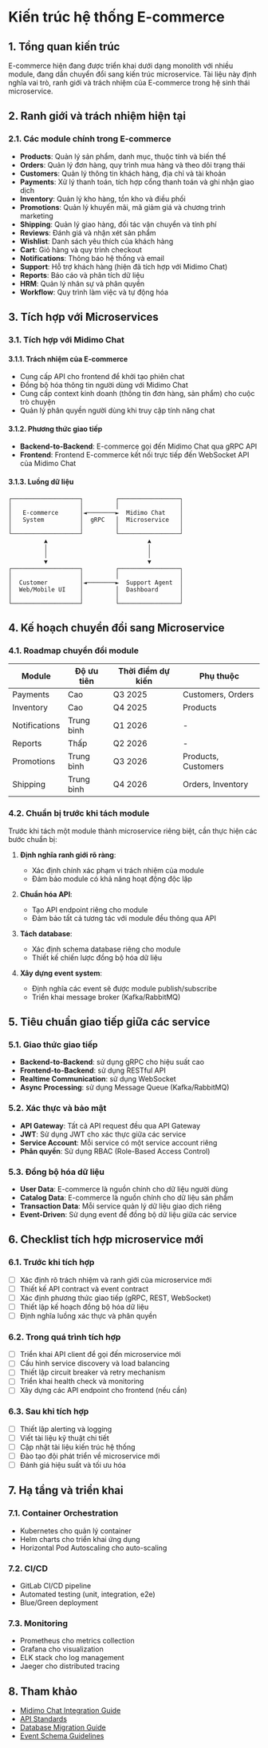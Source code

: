 # Kiến trúc hệ thống E-commerce

## 1. Tổng quan kiến trúc

E-commerce hiện đang được triển khai dưới dạng monolith với nhiều module, đang dần chuyển đổi sang kiến trúc microservice. Tài liệu này định nghĩa vai trò, ranh giới và trách nhiệm của E-commerce trong hệ sinh thái microservice.

## 2. Ranh giới và trách nhiệm hiện tại

### 2.1. Các module chính trong E-commerce

- **Products**: Quản lý sản phẩm, danh mục, thuộc tính và biến thể
- **Orders**: Quản lý đơn hàng, quy trình mua hàng và theo dõi trạng thái
- **Customers**: Quản lý thông tin khách hàng, địa chỉ và tài khoản
- **Payments**: Xử lý thanh toán, tích hợp cổng thanh toán và ghi nhận giao dịch
- **Inventory**: Quản lý kho hàng, tồn kho và điều phối
- **Promotions**: Quản lý khuyến mãi, mã giảm giá và chương trình marketing
- **Shipping**: Quản lý giao hàng, đối tác vận chuyển và tính phí
- **Reviews**: Đánh giá và nhận xét sản phẩm
- **Wishlist**: Danh sách yêu thích của khách hàng
- **Cart**: Giỏ hàng và quy trình checkout
- **Notifications**: Thông báo hệ thống và email
- **Support**: Hỗ trợ khách hàng (hiện đã tích hợp với Midimo Chat)
- **Reports**: Báo cáo và phân tích dữ liệu
- **HRM**: Quản lý nhân sự và phân quyền
- **Workflow**: Quy trình làm việc và tự động hóa

## 3. Tích hợp với Microservices

### 3.1. Tích hợp với Midimo Chat

#### 3.1.1. Trách nhiệm của E-commerce
- Cung cấp API cho frontend để khởi tạo phiên chat
- Đồng bộ hóa thông tin người dùng với Midimo Chat
- Cung cấp context kinh doanh (thông tin đơn hàng, sản phẩm) cho cuộc trò chuyện
- Quản lý phân quyền người dùng khi truy cập tính năng chat

#### 3.1.2. Phương thức giao tiếp
- **Backend-to-Backend**: E-commerce gọi đến Midimo Chat qua gRPC API
- **Frontend**: Frontend E-commerce kết nối trực tiếp đến WebSocket API của Midimo Chat

#### 3.1.3. Luồng dữ liệu
```
┌───────────────────┐         ┌─────────────────┐
│                   │         │                 │
│   E-commerce      │◄────────►  Midimo Chat    │
│   System          │  gRPC   │  Microservice   │
│                   │         │                 │
└───────────────────┘         └─────────────────┘
          ▲                            ▲
          │                            │
          │                            │
          ▼                            ▼
┌───────────────────┐         ┌─────────────────┐
│                   │         │                 │
│  Customer         │◄────────►  Support Agent  │
│  Web/Mobile UI    │         │  Dashboard      │
│                   │         │                 │
└───────────────────┘         └─────────────────┘
```

## 4. Kế hoạch chuyển đổi sang Microservice

### 4.1. Roadmap chuyển đổi module

| Module       | Độ ưu tiên | Thời điểm dự kiến | Phụ thuộc              |
|--------------|------------|-------------------|-----------------------|
| Payments     | Cao        | Q3 2025           | Customers, Orders     |
| Inventory    | Cao        | Q4 2025           | Products              |
| Notifications| Trung bình | Q1 2026           | -                     |
| Reports      | Thấp       | Q2 2026           | -                     |
| Promotions   | Trung bình | Q3 2026           | Products, Customers   |
| Shipping     | Trung bình | Q4 2026           | Orders, Inventory     |

### 4.2. Chuẩn bị trước khi tách module

Trước khi tách một module thành microservice riêng biệt, cần thực hiện các bước chuẩn bị:

1. **Định nghĩa ranh giới rõ ràng**:
   - Xác định chính xác phạm vi trách nhiệm của module
   - Đảm bảo module có khả năng hoạt động độc lập

2. **Chuẩn hóa API**:
   - Tạo API endpoint riêng cho module
   - Đảm bảo tất cả tương tác với module đều thông qua API

3. **Tách database**:
   - Xác định schema database riêng cho module
   - Thiết kế chiến lược đồng bộ hóa dữ liệu

4. **Xây dựng event system**:
   - Định nghĩa các event sẽ được module publish/subscribe
   - Triển khai message broker (Kafka/RabbitMQ)

## 5. Tiêu chuẩn giao tiếp giữa các service

### 5.1. Giao thức giao tiếp

- **Backend-to-Backend**: sử dụng gRPC cho hiệu suất cao
- **Frontend-to-Backend**: sử dụng RESTful API
- **Realtime Communication**: sử dụng WebSocket
- **Async Processing**: sử dụng Message Queue (Kafka/RabbitMQ)

### 5.2. Xác thực và bảo mật

- **API Gateway**: Tất cả API request đều qua API Gateway
- **JWT**: Sử dụng JWT cho xác thực giữa các service
- **Service Account**: Mỗi service có một service account riêng
- **Phân quyền**: Sử dụng RBAC (Role-Based Access Control)

### 5.3. Đồng bộ hóa dữ liệu

- **User Data**: E-commerce là nguồn chính cho dữ liệu người dùng
- **Catalog Data**: E-commerce là nguồn chính cho dữ liệu sản phẩm
- **Transaction Data**: Mỗi service quản lý dữ liệu giao dịch riêng
- **Event-Driven**: Sử dụng event để đồng bộ dữ liệu giữa các service

## 6. Checklist tích hợp microservice mới

### 6.1. Trước khi tích hợp

- [ ] Xác định rõ trách nhiệm và ranh giới của microservice mới
- [ ] Thiết kế API contract và event contract
- [ ] Xác định phương thức giao tiếp (gRPC, REST, WebSocket)
- [ ] Thiết lập kế hoạch đồng bộ hóa dữ liệu
- [ ] Định nghĩa luồng xác thực và phân quyền

### 6.2. Trong quá trình tích hợp

- [ ] Triển khai API client để gọi đến microservice mới
- [ ] Cấu hình service discovery và load balancing
- [ ] Thiết lập circuit breaker và retry mechanism
- [ ] Triển khai health check và monitoring
- [ ] Xây dựng các API endpoint cho frontend (nếu cần)

### 6.3. Sau khi tích hợp

- [ ] Thiết lập alerting và logging
- [ ] Viết tài liệu kỹ thuật chi tiết
- [ ] Cập nhật tài liệu kiến trúc hệ thống
- [ ] Đào tạo đội phát triển về microservice mới
- [ ] Đánh giá hiệu suất và tối ưu hóa

## 7. Hạ tầng và triển khai

### 7.1. Container Orchestration

- Kubernetes cho quản lý container
- Helm charts cho triển khai ứng dụng
- Horizontal Pod Autoscaling cho auto-scaling

### 7.2. CI/CD

- GitLab CI/CD pipeline
- Automated testing (unit, integration, e2e)
- Blue/Green deployment

### 7.3. Monitoring

- Prometheus cho metrics collection
- Grafana cho visualization
- ELK stack cho log management
- Jaeger cho distributed tracing

## 8. Tham khảo

- [Midimo Chat Integration Guide](/docs/midimo_chat_integration.md)
- [API Standards](/docs/api_standards.md)
- [Database Migration Guide](/docs/database_migration.md)
- [Event Schema Guidelines](/docs/event_schema.md)
